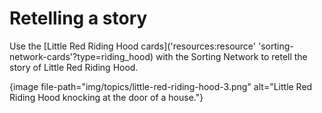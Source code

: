 # Retelling a story

Use the [Little Red Riding Hood cards]('resources:resource' 'sorting-network-cards'?type=riding_hood) with the Sorting Network to retell the story of Little Red Riding Hood.

{image file-path="img/topics/little-red-riding-hood-3.png" alt="Little Red Riding Hood knocking at the door of a house."}
